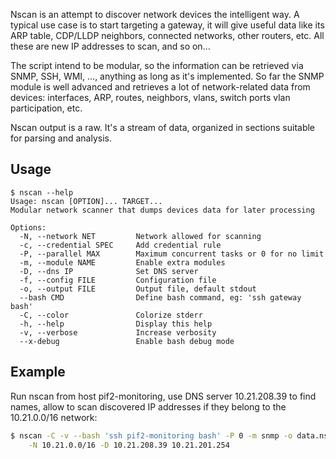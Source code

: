 Nscan is an attempt to discover network devices the intelligent way. A typical
use case is to start targeting a gateway, it will give useful data like its ARP
table, CDP/LLDP neighbors, connected networks, other routers, etc. All these are
new IP addresses to scan, and so on...

The script intend to be modular, so the information can be retrieved via SNMP,
SSH, WMI, ..., anything as long as it's implemented. So far the SNMP module is
well advanced and retrieves a lot of network-related data from devices:
interfaces, ARP, routes, neighbors, vlans, switch ports vlan participation, etc.

Nscan output is a raw. It's a stream of data, organized in sections suitable for
parsing and analysis.

## Usage


```text
$ nscan --help
Usage: nscan [OPTION]... TARGET...
Modular network scanner that dumps devices data for later processing

Options:
  -N, --network NET         Network allowed for scanning
  -c, --credential SPEC     Add credential rule
  -P, --parallel MAX        Maximum concurrent tasks or 0 for no limit
  -m, --module NAME         Enable extra modules
  -D, --dns IP              Set DNS server
  -f, --config FILE         Configuration file
  -o, --output FILE         Output file, default stdout
  --bash CMD                Define bash command, eg: 'ssh gateway bash'
  -C, --color               Colorize stderr
  -h, --help                Display this help
  -v, --verbose             Increase verbosity
  --x-debug                 Enable bash debug mode
```

## Example

Run nscan from host pif2-monitoring, use DNS server 10.21.208.39 to find names,
allow to scan discovered IP addresses if they belong to the 10.21.0.0/16
network:

```sh
$ nscan -C -v --bash 'ssh pif2-monitoring bash' -P 0 -m snmp -o data.nscan \
    -N 10.21.0.0/16 -D 10.21.208.39 10.21.201.254
```
